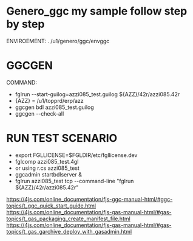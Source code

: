 # Genero_ggc my sample follow step by step 
ENVIROEMENT:
  . /u1/genero/ggc/envggc
# GGCGEN
COMMAND: 
 - fglrun --start-guilog=azzi085_test.guilog ${AZZ}/42r/azzi085.42r <br>
 - {AZZ} = /u1/topprd/erp/azz <br>
 - ggcgen bdl azzi085_test.guilog<br>
 - ggcgen --check-all

# RUN TEST SCENARIO
 - export FGLLICENSE=$FGLDIR/etc/fgllicense.dev <br>
 - fglcomp azzi085_test.4gl <br>
 - or using r.cs azzi085_test <br>
 - ggcadmin startbdlserver & <br>
 - fglrun azzi085_test tcp --command-line "fglrun ${AZZ}/42r/azzi085.42r"


https://4js.com/online_documentation/fjs-ggc-manual-html/#ggc-topics/t_ggc_quick_start_guide.html
https://4js.com/online_documentation/fjs-gas-manual-html/#gas-topics/t_gas_packaging_create_manifest_file.html
https://4js.com/online_documentation/fjs-gas-manual-html/#gas-topics/t_gas_garchive_deploy_with_gasadmin.html

